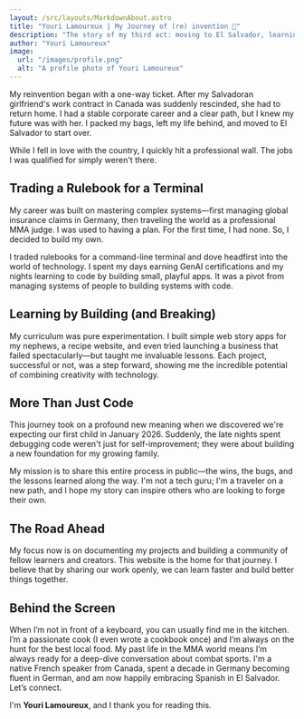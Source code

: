 ```yaml
---
layout: /src/layouts/MarkdownAbout.astro
title: "Youri Lamoureux | My Journey of (re) invention 🚀"
description: "The story of my third act: moving to El Salvador, learning to code, and building a new future."
author: "Youri Lamoureux"
image:
  url: "/images/profile.png"
  alt: "A profile photo of Youri Lamoureux"
---
```


My reinvention began with a one-way ticket. After my Salvadoran girlfriend's work contract in Canada was suddenly rescinded, she had to return home. I had a stable corporate career and a clear path, but I knew my future was with her. I packed my bags, left my life behind, and moved to El Salvador to start over.

While I fell in love with the country, I quickly hit a professional wall. The jobs I was qualified for simply weren't there.

##  Trading a Rulebook for a Terminal

My career was built on mastering complex systems—first managing global insurance claims in Germany, then traveling the world as a professional MMA judge. I was used to having a plan. For the first time, I had none. So, I decided to build my own.

I traded rulebooks for a command-line terminal and dove headfirst into the world of technology. I spent my days earning GenAI certifications and my nights learning to code by building small, playful apps. It was a pivot from managing systems of people to building systems with code.


## Learning by Building (and Breaking)

My curriculum was pure experimentation. I built simple web story apps for my nephews, a recipe website, and even tried launching a business that failed spectacularly—but taught me invaluable lessons. Each project, successful or not, was a step forward, showing me the incredible potential of combining creativity with technology.

##  More Than Just Code

This journey took on a profound new meaning when we discovered we're expecting our first child in January 2026. Suddenly, the late nights spent debugging code weren't just for self-improvement; they were about building a new foundation for my growing family.

My mission is to share this entire process in public—the wins, the bugs, and the lessons learned along the way. I'm not a tech guru; I'm a traveler on a new path, and I hope my story can inspire others who are looking to forge their own.

## The Road Ahead

My focus now is on documenting my projects and building a community of fellow learners and creators. This website is the home for that journey. I believe that by sharing our work openly, we can learn faster and build better things together.

## Behind the Screen

When I’m not in front of a keyboard, you can usually find me in the kitchen. I’m a passionate cook (I even wrote a cookbook once) and I’m always on the hunt for the best local food. My past life in the MMA world means I’m always ready for a deep-dive conversation about combat sports. I'm a native French speaker from Canada, spent a decade in Germany becoming fluent in German, and am now happily embracing Spanish in El Salvador. Let’s connect.

I'm **Youri Lamoureux**, and I thank you for reading this.
